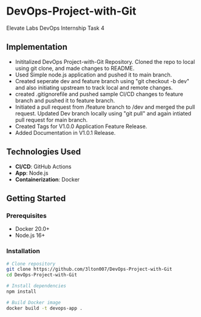 # DevOps-Project-with-Git

Elevate Labs DevOps Internship Task 4

## Implementation
- Inititalized DevOps Project-with-Git Repository. Cloned the repo to local using git clone, and made changes to README.
- Used Simple node.js application and pushed it to main branch.
- Created seperate dev and feature branch using "git checkout -b dev" and also initiating upstream to track local and remote changes. 
- created .gitignorefile and pushed sample CI/CD changes to feature branch and pushed it to feature branch.
- Initiated a pull request from /feature branch to /dev and merged the pull request. Updated Dev branch locally using "git pull" and again intiated pull request for main branch. 
- Created Tags for V1.0.0 Application Feature Release. 
- Added Documentation in V1.0.1 Release.


## Technologies Used
- **CI/CD**: GitHub Actions
- **App**: Node.js
- **Containerization**: Docker

## Getting Started

### Prerequisites
- Docker 20.0+
- Node.js 16+


### Installation
```bash
# Clone repository
git clone https://github.com/3lton007/DevOps-Project-with-Git
cd DevOps-Project-with-Git

# Install dependencies
npm install

# Build Docker image
docker build -t devops-app .
